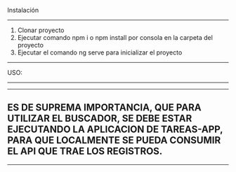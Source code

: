 Instalación
******
1. Clonar proyecto
2. Ejecutar comando npm i o npm install por consola en la carpeta del proyecto
3. Ejecutar el comando ng serve para inicializar el proyecto
******
USO:
***********************
--------------------------------------------------------------------------
ES DE SUPREMA IMPORTANCIA, QUE PARA UTILIZAR EL BUSCADOR, SE DEBE ESTAR
EJECUTANDO LA APLICACION DE TAREAS-APP, PARA QUE LOCALMENTE SE PUEDA CONSUMIR
EL API QUE TRAE LOS REGISTROS.
-------------------------------------------------------------------------
***********************

